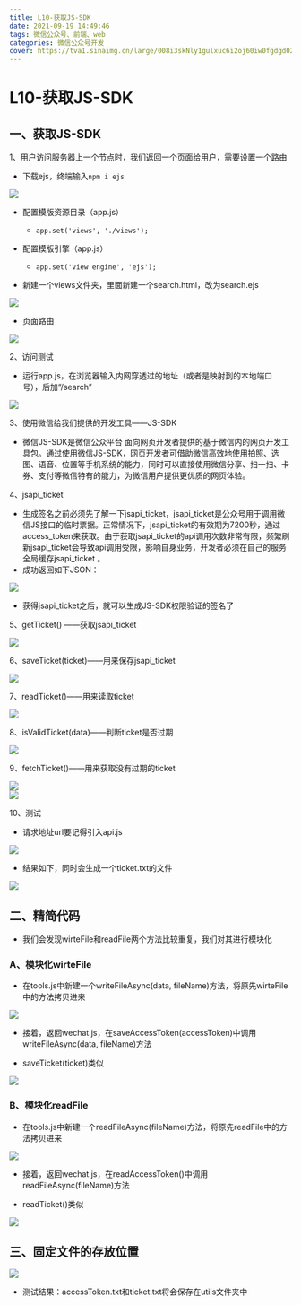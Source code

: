 ```yaml
---
title: L10-获取JS-SDK
date: 2021-09-19 14:49:46
tags: 微信公众号、前端、web
categories: 微信公众号开发
cover: https://tva1.sinaimg.cn/large/008i3skNly1gulxuc6i2oj60iw0fgdgd02.jpg
---
```


# **L10-获取JS-SDK**

## **一、获取JS-SDK** 

1、用户访问服务器上一个节点时，我们返回一个页面给用户，需要设置一个路由

- 下载ejs，终端输入`npm i ejs`  
  
![](https://tva1.sinaimg.cn/large/008i3skNly1gulxyu7su6j60z80akmym02.jpg)  

- 配置模版资源目录（app.js）
  - `app.set('views', './views');`

- 配置模版引擎（app.js）
  - `app.set('view engine', 'ejs');`  

- 新建一个views文件夹，里面新建一个search.html，改为search.ejs  

![](https://tva1.sinaimg.cn/large/008i3skNly1guly0es1mpj61980g075i02.jpg)  

- 页面路由  

![](https://tva1.sinaimg.cn/large/008i3skNly1guly0xsdjcj615a06274l02.jpg)


2、访问测试
- 运行app.js，在浏览器输入内网穿透过的地址（或者是映射到的本地端口号），后加“/search”  

![](https://tva1.sinaimg.cn/large/008i3skNly1guly1u23z0j61g10u0wfx02.jpg)



3、使用微信给我们提供的开发工具——JS-SDK

- 微信JS-SDK是微信公众平台 面向网页开发者提供的基于微信内的网页开发工具包。通过使用微信JS-SDK，网页开发者可借助微信高效地使用拍照、选图、语音、位置等手机系统的能力，同时可以直接使用微信分享、扫一扫、卡券、支付等微信特有的能力，为微信用户提供更优质的网页体验。

4、jsapi_ticket

- 生成签名之前必须先了解一下jsapi_ticket，jsapi_ticket是公众号用于调用微信JS接口的临时票据。正常情况下，jsapi_ticket的有效期为7200秒，通过access_token来获取。由于获取jsapi_ticket的api调用次数非常有限，频繁刷新jsapi_ticket会导致api调用受限，影响自身业务，开发者必须在自己的服务全局缓存jsapi_ticket 。
- 成功返回如下JSON：

![](https://tva1.sinaimg.cn/large/008i3skNly1guly47o32aj61460aqgmk02.jpg)  

- 获得jsapi_ticket之后，就可以生成JS-SDK权限验证的签名了  

5、getTicket() ——获取jsapi_ticket  

![](https://tva1.sinaimg.cn/large/008i3skNly1guly62a7l5j612e0u0dih02.jpg)  

6、saveTicket(ticket)——用来保存jsapi_ticket  

![](https://tva1.sinaimg.cn/large/008i3skNly1guly6gfnrej618c0psdi902.jpg)  

7、readTicket()——用来读取ticket  

![](https://tva1.sinaimg.cn/large/008i3skNly1gulyafaiq5j616k0pa40i02.jpg)  

8、isValidTicket(data)——判断ticket是否过期  

![](https://tva1.sinaimg.cn/large/008i3skNly1gulycl8bbyj619s0rkq4u02.jpg)  

9、fetchTicket()——用来获取没有过期的ticket  

![](https://tva1.sinaimg.cn/large/008i3skNly1gulyd3p6ssj613m0u0n0a02.jpg)  
![](https://tva1.sinaimg.cn/large/008i3skNly1gulydbifnrj61ac0m876o02.jpg)  

10、测试

- 请求地址url要记得引入api.js  

![](https://tva1.sinaimg.cn/large/008i3skNly1gulyduarsuj60y60gkt9t02.jpg)  

- 结果如下，同时会生成一个ticket.txt的文件  

![](https://tva1.sinaimg.cn/large/008i3skNly1gulye6cezgj61dy0auta302.jpg)  

## **二、精简代码**  

- 我们会发现wirteFile和readFile两个方法比较重复，我们对其进行模块化  

### A、模块化wirteFile

- 在tools.js中新建一个writeFileAsync(data, fileName)方法，将原先wirteFile中的方法拷贝进来  

![](https://tva1.sinaimg.cn/large/008i3skNly1gulyjh2m7aj61400jwq4u02.jpg)  

- 接着，返回wechat.js，在saveAccessToken(accessToken)中调用writeFileAsync(data, fileName)方法

- saveTicket(ticket)类似  

![](https://tva1.sinaimg.cn/large/008i3skNly1gulyjwh5guj61340be75d02.jpg)  

### B、模块化readFile

- 在tools.js中新建一个readFileAsync(fileName)方法，将原先readFile中的方法拷贝进来  

![](https://tva1.sinaimg.cn/large/008i3skNly1gulykhgld2j61460jsq4q02.jpg)  

- 接着，返回wechat.js，在readAccessToken()中调用readFileAsync(fileName)方法

- readTicket()类似  

![](https://tva1.sinaimg.cn/large/008i3skNly1gulykw95syj613i08ut9c02.jpg)  

## **三、固定文件的存放位置**   

![](https://tva1.sinaimg.cn/large/008i3skNly1gulylt0l6ej615o0l4tb902.jpg)  

- 测试结果：accessToken.txt和ticket.txt将会保存在utils文件夹中
